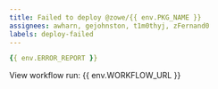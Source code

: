 ```yaml
---
title: Failed to deploy @zowe/{{ env.PKG_NAME }}
assignees: awharn, gejohnston, t1m0thyj, zFernand0
labels: deploy-failed
---
```

```yaml
{{ env.ERROR_REPORT }}
```
View workflow run: {{ env.WORKFLOW_URL }}
